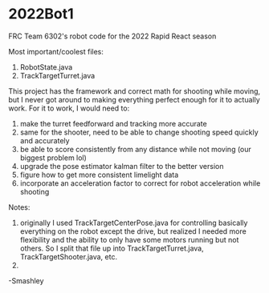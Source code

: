 # 2022Bot1
FRC Team 6302's robot code for the 2022 Rapid React season

Most important/coolest files:
1. RobotState.java
2. TrackTargetTurret.java


This project has the framework and correct math for shooting while moving, but I never got around to making everything perfect enough for it to actually work. For it to work, I would need to:
1. make the turret feedforward and tracking more accurate
2. same for the shooter, need to be able to change shooting speed quickly and accurately
3. be able to score consistently from any distance while not moving (our biggest problem lol)
4. upgrade the pose estimator kalman filter to the better version
5. figure how to get more consistent limelight data
6. incorporate an acceleration factor to correct for robot acceleration while shooting

Notes:
1. originally I used TrackTargetCenterPose.java for controlling basically everything on the robot except the drive, but realized I needed more flexibility and the ability to only have some motors running but not others. So I split that file up into TrackTargetTurret.java, TrackTargetShooter.java, etc. 
2. 

-Smashley
